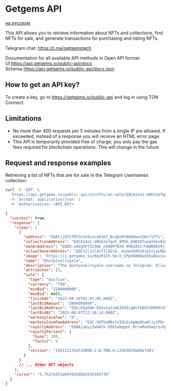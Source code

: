 # Getgems API
[на русском](read-api-ru.md)

This API allows you to retrieve information about NFTs and collections, find NFTs for sale, and generate transactions for purchasing and listing NFTs.

Telegram chat: https://t.me/getgemstech

Documentation for all available API methods in Open API format:  
UI https://api.getgems.io/public-api/docs  
Schema https://api.getgems.io/public-api/docs.json

## How to get an API key?

To create a key, go to https://getgems.io/public-api and log in using TON Connect.

## Limitations
- No more than 400 requests per 5 minutes from a single IP are allowed. If exceeded, instead of a response you will receive an HTML error page.
- This API is temporarily provided free of charge; you only pay the gas fees required for blockchain operations. This will change in the future.

## Request and response examples

Retrieving a list of NFTs that are for sale in the Telegram Usernames collection:
```bash
curl -X 'GET' \
  'https://api.getgems.io/public-api/v1/nfts/on-sale/EQCA14o1-VWhS2efqoh_9M1b_A9DtKTuoqfmkn83AbJzwnPi' \
  -H 'accept: application/json' \
  -H 'Authorization: <API KEY>'
```


```json
{
  "success": true,
  "response": {
    "items": [
      {
        "address": "EQAtjj8TSTMlGcSV4noceB3D7_NrqQsRfWd6Wxo33NzfV7Yi",
        "collectionAddress": "EQCA14o1-VWhS2efqoh_9M1b_A9DtKTuoqfmkn83AbJzwnPi",
        "ownerAddress": "EQDO-o9ZgXFTS23bE_nG88PfB39-9X6IAtCrh6QB88V9j7YX",
        "actualOwnerAddress": "EQCY2l1vlXnfIl62sE-_AuGeUXA9i0Jp2zjwLMpXgpbTyj2O",
        "image": "https://i.getgems.io/NqiR1Ch-5m-h_5PpX6069a565wQqvizA6XuNsdGdriA/rs:fill:500:500:1/g:ce/czM6Ly9nZXRnZW1zLXMzL25mdC1jb250ZW50LWNhY2hlL2ltYWdlcy9FUUNBMTRvMS1WV2hTMmVmcW9oXzlNMWJfQTlEdEtUdW9xZm1rbjgzQWJKenduUGkvMjdhMzE1NzEzMGI0NDMyMQ.png",
        "name": "@notpixelroyale",
        "description": "The @notpixelroyale username on Telegram. Aliases: notpixelroyale.t.me, t.me/notpixelroyale",
        "attributes": [],
        "sale": {
          "type": "Auction",
          "currency": "TON",
          "minBid": "2200000000",
          "maxBid": null,
          "finishAt": "2025-08-18T01:01:05.000Z",
          "lastBidAmount": "2000000000",
          "lastBidAddress": "EQCch6yDUm-Ebhx5a2zmEI8U9igWvTkBS51RN99tXYbFJAA6",
          "lastBidAt": "2025-08-07T12:18:14.000Z",
          "marketplaceFee": "0",
          "marketplaceFeeAddress": "EQC-56PXuMBvlVIDLDiApWp0twKtiyJPQr-xrBwzvXGQgPYM",
          "royaltyAddress": "EQBAjaOyi2wGWlk-EDkSabqqnF-MrrwMadnwqrurKpkla9nE",
          "royaltyPercent": {
            "base": 100,
            "factor": 0
          },
          "version": "1b0132132afa3000,s:0:TON,m:c2de3029a60a7dd1"
        }
      }
      // ... Other NFT objects
    ],
    "cursor": "5.7%2C6813a6976428bb255010d739"
  }
}
```
